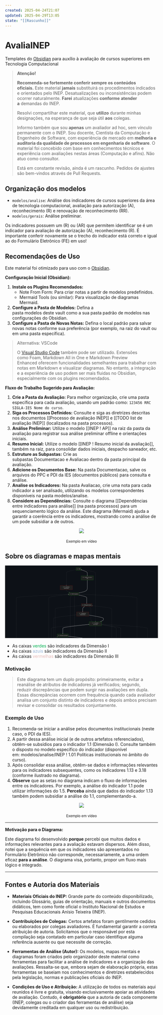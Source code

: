 ```yaml
---
created: 2025-04-24T21:07
updated: 2025-04-29T13:05
state: "[[Rascunho]]"
---
```


# AvaliaINEP

Templates do [Obsidian](https://obdisian.md) para auxílio à avaliação de cursos superiores em Tecnologia Computacional

> **Atenção!**
>
> **Recomenda-se fortemente conferir sempre os conteúdos oficiais.** Este material **jamais** substituirá os procedimentos indicados e orientados pelo INEP. Desatualizações ou inconsistências podem ocorrer naturalmente. **Farei** atualizações **conforme** **atender a** demandas do INEP.
>
> Resolvi compartilhar este material, que **utilizo** durante minhas designações, na esperança de que seja útil **aos** colegas.
>
> Informo também que sou **apenas** um avaliador ad hoc, sem vínculo permanente com o INEP. Sou docente, Cientista da Computação e Engenheiro de Software, com experiência de mercado em **melhoria e auditoria da qualidade de processos em engenharia de software**. O material foi concebido com base em conhecimentos técnicos e experiência com avaliações nestas áreas (Computação e afins). Não atuo como consultor.
>
> Está em constante revisão, ainda é um rascunho. Pedidos de ajustes são bem-vindos através de Pull Requests.

## Organização dos modelos

- `modelos/analise`: Análise dos indicadores de cursos superiores da área de tecnologia computacional, avaliação para autorização (A), reconhecimento (R) e renovação de reconhecimento (RR).
- `modelos/gerais`: Análise preliminar.

Os indicadores possuem um (R) ou (AR) que permitem identificar se é um indicador para avaliação de autorização (A), reconhecimento (R). É importante conferir novamente se o trecho do indicador está correto e igual ao do Formulário Eletrônico (FE) em uso!

## Recomendações de Uso

Este material foi otimizado para uso com o [Obsidian](https://www.google.com/url?sa=E&q=https%3A%2F%2Fobsidian.md%2F).

**Configuração Inicial (Obsidian):**

1. **Instale os Plugins Recomendados:**
	- Note From Form: Para criar notas a partir de modelos predefinidos.		
	- Mermaid Tools (ou similar): Para visualização de diagramas Mermaid.
2. **Configure a Pasta de Modelos:** Defina a pasta modelos deste vault como a sua pasta padrão de modelos nas configurações do Obsidian.
3. **Configure a Pasta de Novas Notas:** Defina o local padrão para salvar novas notas conforme sua preferência (por exemplo, na raiz do vault ou em uma pasta específica).

> Alternativa: VSCode  
>
> O [Visual Studio Code](https://www.google.com/url?sa=E&q=https%3A%2F%2Fcode.visualstudio.com%2F) também pode ser utilizado. Extensões como Foam, Markdown All in One e Markdown Preview Enhanced oferecem funcionalidades semelhantes para trabalhar com notas em Markdown e visualizar diagramas. No entanto, a integração e a experiência de uso podem ser mais fluidas no Obsidian, especialmente com os plugins recomendados.

**Fluxo de Trabalho Sugerido para Avaliação:**

1. **Crie a Pasta da Avaliação:** Para melhor organização, crie uma pasta específica para cada avaliação, usando um padrão como: `123456 RRC SIGLA-IES Nome do curso`.
2. **Siga os Processos Definidos:** Consulte e siga as diretrizes descritas nos documentos [[Processo de avaliação INEP]] e [[TODO list de avaliação INEP]] (localizados na pasta processos).
3. **Análise Preliminar:** Utilize o modelo [[INEP ! AP]] na raiz da pasta da avaliação para registrar sua análise preliminar offline e orientações iniciais.
4. **Resumo Inicial:** Utilize o modelo [[INEP ! Resumo inicial da avaliação]], também na raiz, para consolidar dados iniciais, despacho saneador, etc.
5. **Estruture as Subpastas:** Crie as subpastas Documentacao e Avaliacao dentro da pasta principal da avaliação.
6. **Adicione os Documentos Base:** Na pasta Documentacao, salve os arquivos do PPC e PDI da IES (documentos públicos) para consulta e análise.
7. **Analise os Indicadores:** Na pasta Avaliacao, crie uma nota para cada indicador a ser analisado, utilizando os modelos correspondentes disponíveis na pasta modelos/analise.
8. **Considere as Dependências:** Consulte o diagrama [[Dependências entre indicadores para análise]] (na pasta processos) para um sequenciamento lógico da análise. Este diagrama (Mermaid) ajuda a garantir a coerência entre os indicadores, mostrando como a análise de um pode subsidiar a de outros.

<center>
	<a href="https://www.youtube.com/watch?v=03DgCbd7eDg"><img src="https://i.ytimg.com/vi/03DgCbd7eDg/hqdefault.jpg"></a>
	<p>
		<small>Exemplo em vídeo</small>
	</p>
</center>


## Sobre os diagramas e mapas mentais

![Exemplo de Diagrama](<imagens/README - image 001.png>)

- As caixas <font color="#00b050">verdes</font> são indicadores da Dimensão I
- As caixas <font color="#95b3d7">azuis</font> são indicadores da Dimensão II
- As caixas <font color="#e5b9b7">vermelhas</font> são indicadores da Dimensão III

### Motivação

> Este diagrama tem um duplo propósito: primeiramente, evitar a reanálise de atributos de indicadores já verificados; segundo, reduzir discrepâncias que podem surgir nas avaliações em dupla. Essas discrepâncias ocorrem com frequência quando cada avaliador analisa um conjunto distinto de indicadores e depois ambos precisam revisar e consolidar os resultados conjuntamente.

### Exemplo de Uso

 1. Recomenda-se iniciar a análise pelos documentos institucionais (neste caso, o PDI da IES).
 2. A partir dessa análise inicial (e de outros artefatos referenciados), obtêm-se subsídios para o indicador 1.1 (Dimensão I). Consulte também o disposto no modelo específico do indicador (disponível em: modelos/analise/INEP ! 1.01 Políticas institucionais no âmbito do curso).
 3. Após consolidar essa análise, obtêm-se dados e informações relevantes para os indicadores subsequentes, como os indicadores 1.13 e 3.18 (conforme ilustrado no diagrama).
 4. **Observe** que as setas no diagrama indicam o fluxo de informações entre os indicadores. Por exemplo, a análise do indicador 1.1 pode utilizar informações do 1.5. **Perceba** ainda que dados do indicador 1.13 também podem subsidiar a análise do 1.1, complementando-a.

<center>
	<a href="https://www.youtube.com/watch?v=IsS4KB2Pxcg"><img src="https://i.ytimg.com/vi/IsS4KB2Pxcg/hqdefault.jpg"></a>
	<p>
		<small>Exemplo em vídeo</small>
	</p>	
</center>

---

**Motivação para o Diagrama:**

Este diagrama foi desenvolvido **porque** percebi que muitos dados e informações relevantes para a avaliação estavam dispersos. Além disso, notei que a sequência em que os indicadores são apresentados no Formulário Eletrônico não corresponde, necessariamente, a uma ordem eficaz **para a análise**. O diagrama visa, portanto, propor um fluxo mais lógico e integrado.

---

## Fontes e Autoria dos Materiais

- **Materiais Oficiais do INEP:** Grande parte do conteúdo disponibilizado, incluindo Glossário, guias de orientação, manuais e outros documentos didáticos, tem como fonte oficial o Instituto Nacional de Estudos e Pesquisas Educacionais Anísio Teixeira (INEP).

- **Contribuições de Colegas:** Certos artefatos foram gentilmente cedidos ou elaborados por colegas avaliadores. É fundamental garantir a correta atribuição de autoria. Solicitamos que o responsável por esta compilação seja contatado em particular caso identifique alguma referência ausente ou que necessite de correção.
	 
- **Ferramentas de Análise (Autor):** Os modelos, mapas mentais e diagramas foram criados pelo organizador deste material como ferramentas para facilitar a análise de indicadores e a organização das avaliações. Ressalta-se que, embora sejam de elaboração própria, estas ferramentas se baseiam nos conhecimentos e diretrizes estabelecidos pela legislação, normas e publicações oficiais do INEP.

- **Condições de Uso e Atribuição:** A utilização de todos os materiais aqui reunidos é livre e gratuita, visando exclusivamente apoiar as atividades de avaliação. Contudo, é **obrigatório** que a autoria de cada componente (INEP, colegas ou o criador das ferramentas de análise) seja devidamente creditada em qualquer uso ou redistribuição.

